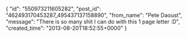  {
   "id": "550973211605282",
   "post_id": "462493170453287_495437137158890",
   "from_name": "Pete Daoust",
   "message": "There is so many shit I can do with this 1 page letter :D",
   "created_time": "2013-08-20T18:52:55+0000"
 }
